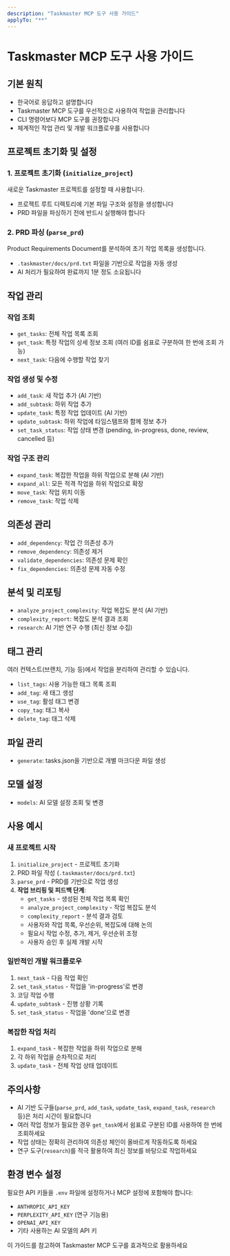 ```yaml
---
description: "Taskmaster MCP 도구 사용 가이드"
applyTo: "**"
---
```


# Taskmaster MCP 도구 사용 가이드

## 기본 원칙

- 한국어로 응답하고 설명합니다
- Taskmaster MCP 도구를 우선적으로 사용하여 작업을 관리합니다
- CLI 명령어보다 MCP 도구를 권장합니다
- 체계적인 작업 관리 및 개발 워크플로우를 사용합니다

## 프로젝트 초기화 및 설정

### 1. 프로젝트 초기화 (`initialize_project`)
새로운 Taskmaster 프로젝트를 설정할 때 사용합니다.
- 프로젝트 루트 디렉토리에 기본 파일 구조와 설정을 생성합니다
- PRD 파일을 파싱하기 전에 반드시 실행해야 합니다

### 2. PRD 파싱 (`parse_prd`)
Product Requirements Document를 분석하여 초기 작업 목록을 생성합니다.
- `.taskmaster/docs/prd.txt` 파일을 기반으로 작업을 자동 생성
- AI 처리가 필요하여 완료까지 1분 정도 소요됩니다

## 작업 관리

### 작업 조회
- `get_tasks`: 전체 작업 목록 조회
- `get_task`: 특정 작업의 상세 정보 조회 (여러 ID를 쉼표로 구분하여 한 번에 조회 가능)
- `next_task`: 다음에 수행할 작업 찾기

### 작업 생성 및 수정
- `add_task`: 새 작업 추가 (AI 기반)
- `add_subtask`: 하위 작업 추가
- `update_task`: 특정 작업 업데이트 (AI 기반)
- `update_subtask`: 하위 작업에 타임스탬프와 함께 정보 추가
- `set_task_status`: 작업 상태 변경 (pending, in-progress, done, review, cancelled 등)

### 작업 구조 관리
- `expand_task`: 복잡한 작업을 하위 작업으로 분해 (AI 기반)
- `expand_all`: 모든 적격 작업을 하위 작업으로 확장
- `move_task`: 작업 위치 이동
- `remove_task`: 작업 삭제

## 의존성 관리

- `add_dependency`: 작업 간 의존성 추가
- `remove_dependency`: 의존성 제거
- `validate_dependencies`: 의존성 문제 확인
- `fix_dependencies`: 의존성 문제 자동 수정

## 분석 및 리포팅

- `analyze_project_complexity`: 작업 복잡도 분석 (AI 기반)
- `complexity_report`: 복잡도 분석 결과 조회
- `research`: AI 기반 연구 수행 (최신 정보 수집)

## 태그 관리

여러 컨텍스트(브랜치, 기능 등)에서 작업을 분리하여 관리할 수 있습니다.

- `list_tags`: 사용 가능한 태그 목록 조회
- `add_tag`: 새 태그 생성
- `use_tag`: 활성 태그 변경
- `copy_tag`: 태그 복사
- `delete_tag`: 태그 삭제

## 파일 관리

- `generate`: tasks.json을 기반으로 개별 마크다운 파일 생성

## 모델 설정

- `models`: AI 모델 설정 조회 및 변경

## 사용 예시

### 새 프로젝트 시작
1. `initialize_project` - 프로젝트 초기화
2. PRD 파일 작성 (`.taskmaster/docs/prd.txt`)
3. `parse_prd` - PRD를 기반으로 작업 생성
4. **작업 브리핑 및 피드백 단계**:
   - `get_tasks` - 생성된 전체 작업 목록 확인
   - `analyze_project_complexity` - 작업 복잡도 분석
   - `complexity_report` - 분석 결과 검토
   - 사용자와 작업 목록, 우선순위, 복잡도에 대해 논의
   - 필요시 작업 수정, 추가, 제거, 우선순위 조정
   - 사용자 승인 후 실제 개발 시작

### 일반적인 개발 워크플로우
1. `next_task` - 다음 작업 확인
2. `set_task_status` - 작업을 'in-progress'로 변경
3. 코딩 작업 수행
4. `update_subtask` - 진행 상황 기록
5. `set_task_status` - 작업을 'done'으로 변경

### 복잡한 작업 처리
1. `expand_task` - 복잡한 작업을 하위 작업으로 분해
2. 각 하위 작업을 순차적으로 처리
3. `update_task` - 전체 작업 상태 업데이트

## 주의사항

- AI 기반 도구들(`parse_prd`, `add_task`, `update_task`, `expand_task`, `research` 등)은 처리 시간이 필요합니다
- 여러 작업 정보가 필요한 경우 `get_task`에서 쉼표로 구분된 ID를 사용하여 한 번에 조회하세요
- 작업 상태는 정확히 관리하여 의존성 체인이 올바르게 작동하도록 하세요
- 연구 도구(`research`)를 적극 활용하여 최신 정보를 바탕으로 작업하세요

## 환경 변수 설정

필요한 API 키들을 `.env` 파일에 설정하거나 MCP 설정에 포함해야 합니다:
- `ANTHROPIC_API_KEY`
- `PERPLEXITY_API_KEY` (연구 기능용)
- `OPENAI_API_KEY`
- 기타 사용하는 AI 모델의 API 키

이 가이드를 참고하여 Taskmaster MCP 도구를 효과적으로 활용하세요
